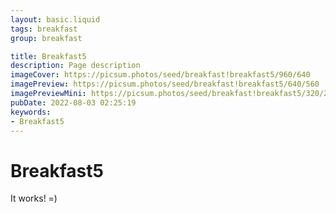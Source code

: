 ```yaml
---
layout: basic.liquid
tags: breakfast
group: breakfast

title: Breakfast5
description: Page description
imageCover: https://picsum.photos/seed/breakfast!breakfast5/960/640
imagePreview: https://picsum.photos/seed/breakfast!breakfast5/640/560
imagePreviewMini: https://picsum.photos/seed/breakfast!breakfast5/320/240
pubDate: 2022-08-03 02:25:19
keywords:
- Breakfast5
---
```


# Breakfast5

It works! =)
